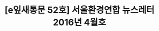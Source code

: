 ---
href: 'http://ecoseoul.or.kr/archives/21103'
title: '[e잎새통문 52호] 서울환경연합 뉴스레터 2016년 4월호'
img: '/_assets/52.jpg'
---